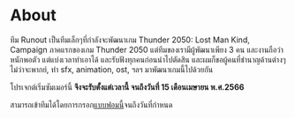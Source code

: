 # About
ทีม Runout เป็นทีมเล็กๆที่กำลังจะพัฒนาเกม Thunder 2050: Lost Man Kind, Campaign ภาคแรกของเกม Thunder 2050
แต่ทีมของเรามีผู้พัฒนาเพียง 3 คน และงานถือว่าหนักพอตัว แต่แบ่งเวลาทำเอาได้ และรับฟังทุกคนก่อนนำไปตัดสิน
และผมก็ขอผู้คนที่ชำนาญด้านต่างๆ ไม่ว่าจะพากย์, ทำ sfx, animation, ost, ฯลฯ มาพัฒนาเกมนี้ไปด้วยกัน

โปรเจกต์เริ่มซัมเมอร์นี้ **จึงจะรับตั้งแต่เวลานี้ จนถึงวันที่ 15 เดือนเมษายน พ.ศ.2566**

สามารถเข้าทีมได้โดยการกรอก[แบบฟอมนี้](https://forms.gle/AbKXZh3EJcQsxxyF6)จนถึงวันที่กำหนด
